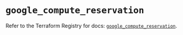# `google_compute_reservation`

Refer to the Terraform Registry for docs: [`google_compute_reservation`](https://registry.terraform.io/providers/hashicorp/google/6.50.0/docs/resources/compute_reservation).
